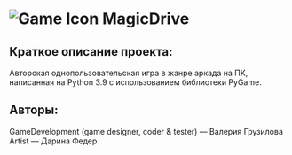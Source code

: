 ﻿# ![Game Icon](https://github.com/Valery-Gruzilova/GameDev/blob/master/src/assets/background/icon.jpg) MagicDrive

## Краткое описание проекта:
Авторская однопользовательская игра в жанре аркада на ПК, написанная на Python 3.9 с использованием библиотеки PyGame.
## Авторы:
GameDevelopment (game designer, coder & tester) — Валерия Грузилова  
Artist — Дарина Федер
